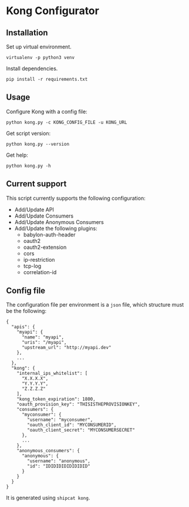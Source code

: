 # Kong Configurator

## Installation

Set up virtual environment.

```
virtualenv -p python3 venv
```

Install dependencies.

```
pip install -r requirements.txt
```

## Usage

Configure Kong with a config file:

```
python kong.py -c KONG_CONFIG_FILE -u KONG_URL
```

Get script version:

```
python kong.py --version
```

Get help:

```
python kong.py -h
```

## Current support

This script currently supports the following configuration:

- Add/Update API
- Add/Update Consumers
- Add/Update Anonymous Consumers
- Add/Update the following plugins:
    - babylon-auth-header
    - oauth2
    - oauth2-extension
    - cors
    - ip-restriction
    - tcp-log
    - correlation-id

## Config file

The configuration file per environment is a `json` file, which structure must be the following:

```
{
  "apis": {
    "myapi": {
      "name": "myapi",
      "uris": "/myapi",
      "upstream_url": "http://myapi.dev"
    },
    ...
  },
  "kong": {
    "internal_ips_whitelist": [
      "X.X.X.X",
      "Y.Y.Y.Y",
      "Z.Z.Z.Z"
    ],
    "kong_token_expiration": 1800,
    "oauth_provision_key": "THISISTHEPROVISIONKEY",
    "consumers": {
      "myconsumer": {
        "username": "myconsumer",
        "oauth_client_id": "MYCONSUMERID",
        "oauth_client_secret": "MYCONSUMERSECRET"
      },
      ...
    },
    "anonymous_consumers": {
      "anonymous": {
        "username": "anonymous",
        "id": "IDIDIDIDIDIDIDID"
      }
    }
  }
}

```

It is generated using `shipcat kong`.
